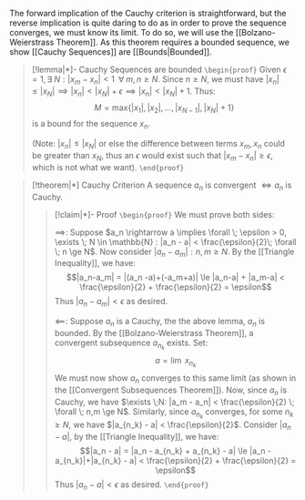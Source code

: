 The forward implication of the Cauchy criterion is straightforward, but the reverse implication is quite daring to do as in order to prove the sequence converges, we must know its limit. To do so, we will use the [[Bolzano-Weierstrass Theorem]]. As this theorem requires a bounded sequence, we show [[Cauchy Sequences]] are [[Bounds|Bounded]]. 

>[!lemma|*]- Cauchy Sequences are bounded
>`\begin{proof}` Given $\epsilon = 1, \exists \; N: |x_m-x_n| < 1 \; \; \forall \; m,n \ge N$. Since $n \ge N$, we must have $|x_n| \le |x_N| \implies |x_n| < |x_N| + \epsilon  \implies |x_n| < |x_N| + 1$. Thus:$$M = \text{max}\{|x_1|,|x_2|, \dots, |x_{N-1}|, |x_N| + 1\}$$is a bound for the sequence $x_n$.  
>
>(Note: $|x_n| \le |x_N|$ or else the difference between terms $x_m, x_n$ could be greater than $x_N$, thus an $\epsilon$ would exist such that $|x_m - x_n| \ge \epsilon$, which is not what we want).
> `\end{proof}`

>[!theorem|*] Cauchy Criterion
>A sequence $a_n$ is convergent $\iff a_n$ is Cauchy.
>>[!claim|*]- Proof
>>`\begin{proof}` We must prove both sides:
>>
>>$\implies$: Suppose $a_n \rightarrow a \implies \forall \; \epsilon > 0, \exists \; N \in \mathbb{N} : |a_n - a| < \frac{\epsilon}{2}\; \forall \; n \ge N$. Now consider $|a_n - a_m| : n,m \ge N$. By the [[Triangle Inequality]], we have: $$|a_n-a_m| = |(a_n -a)+(-a_m+a)| \le |a_n-a| + |a_m-a| < \frac{\epsilon}{2} + \frac{\epsilon}{2} = \epsilon$$Thus $|a_n - a_m| < \epsilon$ as desired.
>>
>>$\impliedby$: Suppose $a_n$ is a Cauchy, the the above lemma, $a_n$ is bounded. By the [[Bolzano-Weierstrass Theorem]], a convergent subsequence $a_{n_k}$ exists. Set: $$a = \lim\; x_{n_k}$$We must now show $a_n$ converges to this same limit (as shown in the [[Convergent Subsequences Theorem]]). Now, since $a_n$ is Cauchy, we have $\exists \;N: |a_m - a_n| < \frac{\epsilon}{2} \; \forall \; n,m \ge N$. Similarly, since $a_{n_k}$ converges, for some $n_k \ge N$, we have $|a_{n_k} - a| < \frac{\epsilon}{2}$. Consider $|a_n - a|$, by the [[Triangle Inequality]], we have: $$|a_n - a| = |a_n - a_{n_k} + a_{n_k} - a| \le |a_n - a_{n_k}|+|a_{n_k} - a| < \frac{\epsilon}{2} + \frac{\epsilon}{2} = \epsilon$$Thus $|a_n - a| < \epsilon$ as desired.
>>  `\end{proof}`


